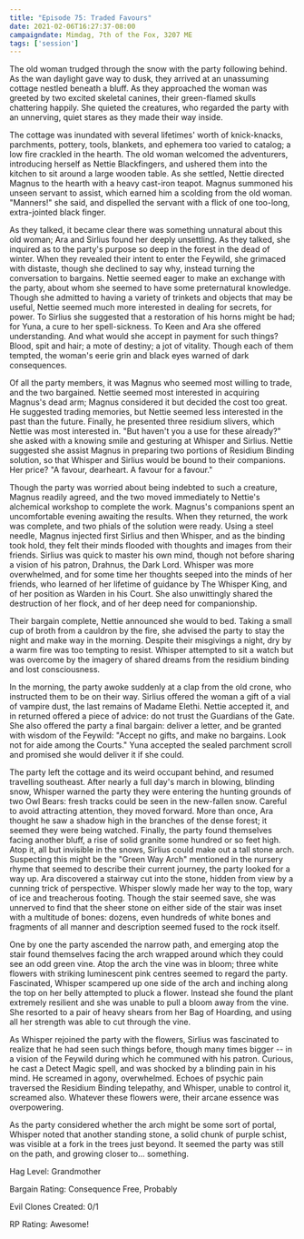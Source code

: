 ```yaml
---
title: "Episode 75: Traded Favours"
date: 2021-02-06T16:27:37-08:00
campaigndate: Mimdag, 7th of the Fox, 3207 ME
tags: ['session']
---
```


The old woman trudged through the snow with the party following behind. As the wan daylight gave way to dusk, they arrived at an unassuming cottage nestled beneath a bluff. As they approached the woman was greeted by two excited skeletal canines, their green-flamed skulls chattering happily. She quieted the creatures, who regarded the party with an unnerving, quiet stares as they made their way inside.

The cottage was inundated with several lifetimes' worth of knick-knacks, parchments, pottery, tools, blankets, and ephemera too varied to catalog; a low fire crackled in the hearth. The old woman welcomed the adventurers, introducing herself as Nettie Blackfingers, and ushered them into the kitchen to sit around a large wooden table. As she settled, Nettie directed Magnus to the hearth with a heavy cast-iron teapot. Magnus summoned his unseen servant to assist, which earned him a scolding from the old woman. "Manners!" she said, and dispelled the servant with a flick of one too-long, extra-jointed black finger.

As they talked, it became clear there was something unnatural about this old woman; Ara and Sirlius found her deeply unsettling. As they talked, she inquired as to the party's purpose so deep in the forest in the dead of winter. When they revealed their intent to enter the Feywild, she grimaced with distaste, though she declined to say why, instead turning the conversation to bargains. Nettie seemed eager to make an exchange with the party, about whom she seemed to have some preternatural knowledge. Though she admitted to having a variety of trinkets and objects that may be useful, Nettie seemed much more interested in dealing for secrets, for power. To Sirlius she suggested that a restoration of his horns might be had; for Yuna, a cure to her spell-sickness. To Keen and Ara she offered understanding. And what would she accept in payment for such things? Blood, spit and hair; a mote of destiny; a jot of vitality. Though each of them tempted, the woman's eerie grin and black eyes warned of dark consequences.

Of all the party members, it was Magnus who seemed most willing to trade, and the two bargained. Nettie seemed most interested in acquiring Magnus's dead arm; Magnus considered it but decided the cost too great. He suggested trading memories, but Nettie seemed less interested in the past than the future. Finally, he presented three residium slivers, which Nettie was most interested in. "But haven't you a use for these already?" she asked with a knowing smile and gesturing at Whisper and Sirlius. Nettie suggested she assist Magnus in preparing two portions of Residium Binding solution, so that Whisper and Sirlius would be bound to their companions. Her price? "A favour, dearheart. A favour for a favour."

Though the party was worried about being indebted to such a creature, Magnus readily agreed, and the two moved immediately to Nettie's alchemical workshop to complete the work. Magnus's companions spent an uncomfortable evening awaiting the results. When they returned, the work was complete, and two phials of the solution were ready. Using a steel needle, Magnus injected first Sirlius and then Whisper, and as the binding took hold, they felt their minds flooded with thoughts and images from their friends. Sirlius was quick to master his own mind, though not before sharing a vision of his patron, Drahnus, the Dark Lord. Whisper was more overwhelmed, and for some time her thoughts seeped into the minds of her friends, who learned of her lifetime of guidance by The Whisper King, and of her position as Warden in his Court. She also unwittingly shared the destruction of her flock, and of her deep need for companionship.

Their bargain complete, Nettie announced she would to bed. Taking a small cup of broth from a cauldron by the fire, she advised the party to stay the night and make way in the morning. Despite their misgivings a night, dry by a warm fire was too tempting to resist. Whisper attempted to sit a watch but was  overcome by the imagery of shared dreams from the residium binding and lost consciousness.

In the morning, the party awoke suddenly at a clap from the old crone, who instructed them to be on their way. Sirlius offered the woman a gift of a vial of vampire dust, the last remains of Madame Elethi. Nettie accepted it, and in returned offered a piece of advice: do not trust the Guardians of the Gate. She also offered the party a final bargain: deliver a letter, and be granted with wisdom of the Feywild: "Accept no gifts, and make no bargains. Look not for aide among the Courts." Yuna accepted the sealed parchment scroll and promised she would deliver it if she could.

The party left the cottage and its weird occupant behind, and resumed travelling southeast. After nearly a full day's march in blowing, blinding snow, Whisper warned the party they were entering the hunting grounds of two Owl Bears: fresh tracks could be seen in the new-fallen snow. Careful to avoid attracting attention, they moved forward. More than once, Ara thought he saw a shadow high in the branches of the dense forest; it seemed they were being watched. Finally, the party found themselves facing another bluff, a rise of solid granite some hundred or so feet high. Atop it, all but invisible in the snows, Sirlius could make out a tall stone arch. Suspecting this might be the "Green Way Arch" mentioned in the nursery rhyme that seemed to describe their current journey, the party looked for a way up. Ara discovered a stairway cut into the stone, hidden from view by a cunning trick of perspective. Whisper slowly made her way to the top, wary of ice and treacherous footing. Though the stair seemed save, she was unnerved to find that the sheer stone on either side of the stair was inset with a multitude of bones: dozens, even hundreds of white bones and fragments of all manner and description seemed fused to the rock itself. 

One by one the party ascended the narrow path, and emerging atop the stair found themselves facing the arch wrapped around which they could see an odd  green vine. Atop the arch the vine was in bloom; three white flowers with striking luminescent pink centres seemed to regard the party. Fascinated, Whisper scampered up one side of the arch and inching along the top on her belly attempted to pluck a flower. Instead she found the plant extremely resilient and she was unable to pull a bloom away from the vine. She resorted to a pair of heavy shears from her Bag of Hoarding, and using all her strength was able to cut through the vine.

As Whisper rejoined the party with the flowers, Sirlius was fascinated to realize that he had seen such things before, though many times bigger -- in a vision of the Feywild during which he communed with his patron. Curious, he cast a Detect Magic spell, and was shocked by a blinding pain in his mind. He screamed in agony, overwhelmed. Echoes of psychic pain traversed the Residium Binding telepathy, and Whisper, unable to control it, screamed also. Whatever these flowers were, their arcane essence was overpowering.

As the party considered whether the arch might be some sort of portal, Whisper noted that another standing stone, a solid chunk of purple schist, was visible at a fork in the trees just beyond. It seemed the party was still on the path, and growing closer to... something.


Hag Level: Grandmother

Bargain Rating: Consequence Free, Probably

Evil Clones Created: 0/1

RP Rating: Awesome!
